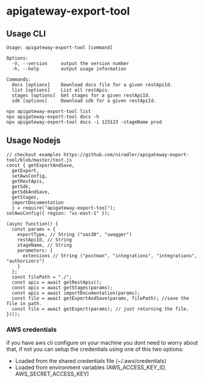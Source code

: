# apigateway-export-tool

## Usage CLI

```
Usage: apigateway-export-tool [command]

Options:
  -V, --version     output the version number
  -h, --help        output usage information

Commands:
  docs [options]    Download docs file for a given restApiId.
  list [options]    List all restApis.
  stages [options]  Get stages for a given restApiId.
  sdk [options]     Download sdk for a given restApiId.
```

```
npx apigateway-export-tool list
npx apigateway-export-tool docs -h
npx apigateway-export-tool docs -i 123123 -stageName prod
```

## Usage Nodejs

```
// checkout examples https://github.com/niradler/apigateway-export-tool/blob/master/test.js
const { getExportAndSave,
  getExport,
  setAwsConfig,
  getRestApis,
  getSdk,
  getSdkAndSave,
  getStages,
  importDocumentation
  } = require("apigateway-export-tool");
setAwsConfig({ region: "us-east-1" });

(async function() {
  const params = {
    exportType, // String ("oas30", "swagger")
    restApiId, // String
    stageName, // String
    parameters: {
      extensions // String ("postman", "integrations", "integrations", "authorizers")
    }
  };
  const filePath = "./";
  const apis = await getRestApis();
  const apis = await getStages(params);
  const apis = await importDocumentation(params);
  const file = await getExportAndSave(params, filePath); //save the file in path.
  const file = await getExport(params); // just returning the file.
})();

```

### AWS credentials

if you have aws cli configure on your machine you dont need to worry about that,
if not you can setup the credentials using one of this two options:

- Loaded from the shared credentials file (~/.aws/credentials)
- Loaded from environment variables (AWS_ACCESS_KEY_ID, AWS_SECRET_ACCESS_KEY)
